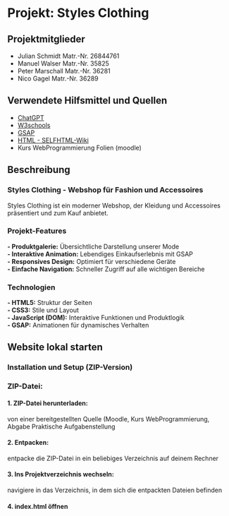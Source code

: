 # Projekt: Styles Clothing

## Projektmitglieder
- Julian Schmidt     Matr.-Nr. 26844761 
- Manuel Walser      Matr.-Nr. 35825
- Peter Marschall    Matr.-Nr. 36281
- Nico Gagel         Matr.-Nr. 36289

## Verwendete Hilfsmittel und Quellen
- [ChatGPT](https://chatgpt.com/)
- [W3schools](https://www.w3schools.com/)
- [GSAP](https://gsap.com/docs/v3/)
- [HTML - SELFHTML-Wiki](https://wiki.selfhtml.org/wiki/HTML)
- Kurs WebProgrammierung Folien (moodle)


## Beschreibung
### Styles Clothing - Webshop für Fashion und Accessoires
Styles Clothing ist ein moderner Webshop, der Kleidung und Accessoires präsentiert und zum Kauf anbietet.

### Projekt-Features
**- Produktgalerie:**           Übersichtliche Darstellung unserer Mode  
**- Interaktive Animation:**    Lebendiges Einkaufserlebnis mit GSAP  
**- Responsives Design:**       Optimiert für verschiedene Geräte  
**- Einfache Navigation:**      Schneller Zugriff auf alle wichtigen Bereiche  

### Technologien
**- HTML5:**                   Struktur der Seiten  
**- CSS3:**                    Stile und Layout  
**- JavaScript (DOM):**        Interaktive Funktionen und Produktlogik  
**- GSAP:**                    Animationen für dynamisches Verhalten  


## Website lokal starten
### Installation und Setup (ZIP-Version)

### ZIP-Datei:
#### 1. ZIP-Datei herunterladen:
  von einer bereitgestellten Quelle (Moodle, Kurs WebProgrammierung, Abgabe Praktische Aufgabenstellung
#### 2. Entpacken:
  entpacke die ZIP-Datei in ein beliebiges Verzeichnis auf deinem Rechner
#### 3. Ins Projektverzeichnis wechseln:
  navigiere in das Verzeichnis, in dem sich die entpackten Dateien befinden
#### 4. index.html öffnen
